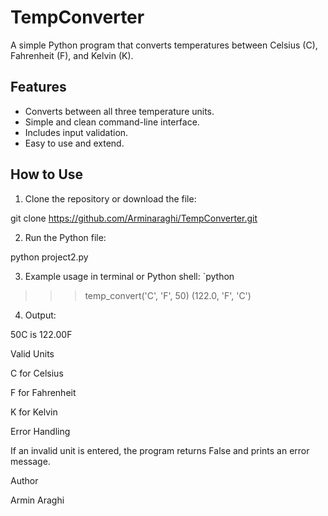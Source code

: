 # TempConverter

A simple Python program that converts temperatures between Celsius (C), Fahrenheit (F), and Kelvin (K).

## Features

- Converts between all three temperature units.
- Simple and clean command-line interface.
- Includes input validation.
- Easy to use and extend.

## How to Use

1. Clone the repository or download the file:

git clone https://github.com/Arminaraghi/TempConverter.git

2. Run the Python file:

python project2.py

3. Example usage in terminal or Python shell:
`python
>>> temp_convert('C', 'F', 50)
(122.0, 'F', 'C')

4. Output:

50C is 122.00F



Valid Units

C for Celsius

F for Fahrenheit

K for Kelvin


Error Handling

If an invalid unit is entered, the program returns False and prints an error message.


Author

Armin Araghi